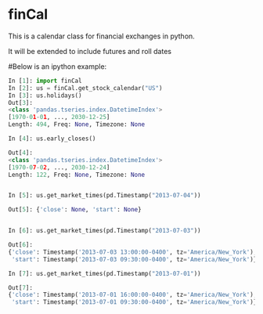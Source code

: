 finCal
===============

This is a calendar class for financial exchanges in python.

It will be extended to include futures and roll dates 

#Below  is an ipython example:
```python
In [1]: import finCal
In [2]: us = finCal.get_stock_calendar("US")
In [3]: us.holidays()
Out[3]: 
<class 'pandas.tseries.index.DatetimeIndex'>
[1970-01-01, ..., 2030-12-25]
Length: 494, Freq: None, Timezone: None

In [4]: us.early_closes()

Out[4]: 
<class 'pandas.tseries.index.DatetimeIndex'>
[1970-07-02, ..., 2030-12-24]
Length: 122, Freq: None, Timezone: None


In [5]: us.get_market_times(pd.Timestamp("2013-07-04"))

Out[5]: {'close': None, 'start': None}


In [6]: us.get_market_times(pd.Timestamp("2013-07-03"))

Out[6]: 
{'close': Timestamp('2013-07-03 13:00:00-0400', tz='America/New_York'),
 'start': Timestamp('2013-07-03 09:30:00-0400', tz='America/New_York')}

In [7]: us.get_market_times(pd.Timestamp("2013-07-01"))

Out[7]: 
{'close': Timestamp('2013-07-01 16:00:00-0400', tz='America/New_York'),
 'start': Timestamp('2013-07-01 09:30:00-0400', tz='America/New_York')}
```
